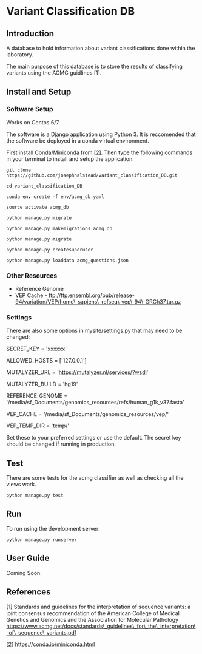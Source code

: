 # Variant Classification DB

## Introduction

A  database to hold information about variant classifications done within the laboratory.

The main purpose of this database is to store the results of classifying variants using the ACMG guidlines [1].


## Install and Setup

### Software Setup

Works on Centos 6/7

The software is a Django application using Python 3. It is reccomended that the software be deployed in a conda virtual environment.

First install Conda/Miniconda from [2]. Then type the following commands in your terminal to install and setup the application.

`git clone https://github.com/josephhalstead/variant_classification_DB.git`

`cd variant_classification_DB`

`conda env create -f env/acmg_db.yaml `

`source activate acmg_db`

`python manage.py migrate`

`python manage.py makemigrations acmg_db`

`python manage.py migrate`

`python manage.py createsuperuser`

`python manage.py loaddata acmg_questions.json`

### Other Resources

* Reference Genome
* VEP Cache - ftp://ftp.ensembl.org/pub/release-94/variation/VEP/homo\_sapiens\_refseq\_vep\_94\_GRCh37.tar.gz

### Settings

There are also some options in mysite/settings.py that may need to be changed:

SECRET_KEY = 'xxxxxx'

ALLOWED_HOSTS = ['127.0.0.1']

MUTALYZER_URL = 'https://mutalyzer.nl/services/?wsdl'

MUTALYZER_BUILD = 'hg19' 

REFERENCE\_GENOME = '/media/sf\_Documents/genomics\_resources/refs/human\_g1k\_v37.fasta'

VEP\_CACHE = '/media/sf\_Documents/genomics\_resources/vep/'

VEP\_TEMP\_DIR = 'temp/'

Set these to your preferred settings or use the default. The secret key should be changed if running in production.

## Test

There are some tests for the acmg classifier as well as checking all the views work.

`python manage.py test`

## Run

To run using the development server:

`python manage.py runserver`


## User Guide

Coming Soon.



## References

[1] Standards and guidelines for the interpretation of sequence
variants: a joint consensus recommendation of the American
College of Medical Genetics and Genomics and the
Association for Molecular Pathology https://www.acmg.net/docs/standards\_guidelines\_for\_the\_interpretation\_of\_sequence\_variants.pdf

[2] https://conda.io/miniconda.html
